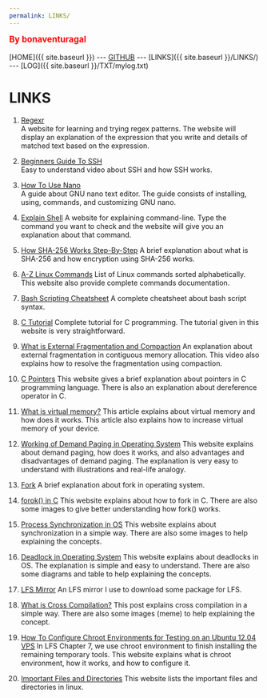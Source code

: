 ```yaml
---
permalink: LINKS/
---
```

<span style="color:red; font-weight:bold; font-size:larger;">By bonaventuragal</span>
<br><br>
[HOME]({{ site.baseurl }}) --- [GITHUB](https://github.com/bonaventuragal/os222/) --- [LINKS]({{ site.baseurl }}/LINKS/) --- [LOG]({{ site.baseurl }}/TXT/mylog.txt)
# LINKS
1. [Regexr](https://regexr.com/)<br/>
A website for learning and trying regex patterns. The website will display an explanation of the expression that you write and details of matched text based on the expression.

2. [Beginners Guide To SSH](https://www.youtube.com/watch?v=qWKK_PNHnnA)<br/>
Easy to understand video about SSH and how SSH works.

3. [How To Use Nano](https://linuxize.com/post/how-to-use-nano-text-editor/)<br/>
A guide about GNU nano text editor. The guide consists of installing, using, commands, and customizing GNU nano.

4. [Explain Shell](https://explainshell.com/)
A website for explaining command-line. Type the command you want to check and the website will give you an explanation about that command.

5. [How SHA-256 Works Step-By-Step](https://blog.boot.dev/cryptography/how-sha-2-works-step-by-step-sha-256/)
A brief explanation about what is SHA-256 and how encryption using SHA-256 works.

6. [A-Z Linux Commands](https://ss64.com/bash/)
List of Linux commands sorted alphabetically. This website also provide complete commands documentation.

7. [Bash Scripting Cheatsheet](https://devhints.io/bash)
A complete cheatsheet about bash script syntax.

8. [C Tutorial](https://www.tutorialspoint.com/cprogramming/index.htm)
Complete tutorial for C programming. The tutorial given in this website is very straightforward.

9. [What is External Fragmentation and Compaction](https://youtu.be/W_baoquYJ5Q)
An explanation about external fragmentation in contiguous memory allocation. This video also explains how to resolve the fragmentation using compaction.

10. [C Pointers](https://www.w3schools.com/c/c_pointers.php)
This website gives a brief explanation about pointers in C programming language. There is also an explanation about dereference operator in C.

11. [What is virtual memory?](https://techmonitor.ai/what-is/what-is-virtual-memory-4929986)
This article explains about virtual memory and how does it works. This article also explains how to increase virtual memory of your device.

12. [Working of Demand Paging in Operating System](https://www.naukri.com/learning/articles/working-of-demand-paging-in-operating-system/)
This website explains about demand paging, how does it works, and also advantages and disadvantages of demand paging. The explanation is very easy to understand with illustrations and real-life analogy.

13. [Fork](https://www.computerhope.com/jargon/f/fork.htm)
A brief explanation about fork in operating system.

14. [forok() in C](https://www.geeksforgeeks.org/fork-system-call/)
This website explains about how to fork in C. There are also some images to give better understanding how fork() works. 

15. [Process Synchronization in OS](https://www.scaler.com/topics/operating-system/process-synchronization-in-os/)
This website explains about synchronization in a simple way. There are also some images to help explaining the concepts.

16. [Deadlock in Operating System](https://www.scaler.com/topics/operating-system/deadlock-in-os/)
This website explains about deadlocks in OS. The explanation is simple and easy to understand. There are also some diagrams and table to help explaining the concepts.

17. [LFS Mirror](https://mirrors.ustc.edu.cn/lfs/lfs-packages/11.2/)
An LFS mirror I use to download some package for LFS.

18. [What is Cross Compilation?](https://www.linkedin.com/pulse/what-cross-compilation-loutfi-belaaribi/)
This post explains cross compilation in a simple way. There are also some images (meme) to help explaining the concept.

19. [How To Configure Chroot Environments for Testing on an Ubuntu 12.04 VPS](https://www.digitalocean.com/community/tutorials/how-to-configure-chroot-environments-for-testing-on-an-ubuntu-12-04-vps)
In LFS Chapter 7, we use chroot environment to finish installing the remaining temporary tools. This website explains what is chroot environment, how it works, and how to configure it.

20. [Important Files and Directories](http://www.dba-oracle.com/linux/important_files_directories.htm)
This website lists the important files and directories in linux.
